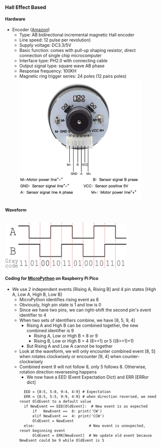 ### Hall Effect Based
#### Hardware 
* Encoder ([Amazon](https://www.amazon.com/dp/B07RTN8F58/))
  * Type: AB bidirectional incremental magnetic Hall encoder
  * Line speed: 12 pulse per revolution)
  * Supply voltage: DC3.3/5V
  * Basic function: comes with pull-up shaping resistor, direct connection of single chip microcomputer
  * Interface type: PH2.0 with connecting cable
  * Output signal type: square wave AB phase
  * Response frequency: 100KH 
  * Magnetic ring trigger series: 24 poles (12 pairs poles)
</br><img src="pinout.jpg" height="400px" width="400px"></img> 
#### Waveform
</br><img src="waveform.png" height="150px" width="400px"></img>
#### Coding for [MicroPython](../../Misc/MicroPython/driver/rotary.py) on Raspberry Pi Pico
* We use 2 independent events [Rising A, Rising B] and 4 pin states [High A, Low A, High B, Low B]
     * MicroPython identifies rising event as 8 
     * Obviously, high pin state is 1 and low is 0 
     * Since we have two pins, we can right-shift the second pin's event identifier to 4
     * When two sets of identifiers combine, we have [8, 5, 9, 4] 
       * Rising A and High B can be combined together, the new combined identifier is 9
         * Rising  A, Low or High B =  8        or 9   
         * Rising  B, Low or High B =  4 (8>>1) or 5 ((8>>1)+1) 
       * But Rising A and Low A cannot be together  
   * Look at the waveform, we will only encounter combined event [8, 5] when rotates clockwisely or encounter [9, 4] when counter-clockwisely
   * Combined event 9 will not follow 8, only 5 follows 8. Otherwise, rotation direction reversesing happens
     * We now have a EED (Event Expectation Dict) and ERR [ERRor dict]
     ```
       EED = {8:5, 5:8, 9:4, 4:9} # Expectation
       ERR = {8:5, 5:5, 9:9, 4:9} # when direction reversed, we need reset OldEvent to a default value
       if NewEvent == EED[OldEvent]:  # New event is as expected 
           if   NewEvent ==  8: print('CW')
           elif NewEvent ==  4: print('CCW') 
           OldEvent = NewEvent
       else:                         # New event is unexpected, reset beginning event
           OldEvent = ERR[NewEvent]  # We update old event because NewEvent could be 9 while OldEvent is 5
     ```  
